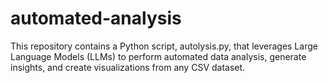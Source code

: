 # automated-analysis
This repository contains a Python script, autolysis.py, that leverages Large Language Models (LLMs) to perform automated data analysis, generate insights, and create visualizations from any CSV dataset.
